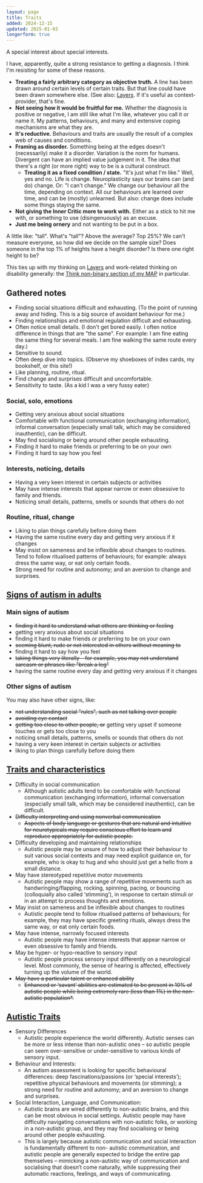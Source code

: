 ```yaml
---
layout: page
title: Traits
added: 2024-12-15
updated: 2025-01-03
longerform: true
---
```


<div class="boxout">
A special interest about special interests.
</div>

I have, apparently, quite a strong resistance to getting a diagnosis. I think I'm resisting for some of these reasons.

- **Treating a fairly arbitrary category as objective truth.** A line has been drawn around certain levels of certain traits. But that line could have been drawn somewhere else. (See also: [Layers](/thinking/layers/). If it's useful as context-provider, that's fine.
- **Not seeing how it would be fruitful for me.** Whether the diagnosis is positive or negative, I am still like what I'm like, whatever you call it or name it. My patterns, behaviours, and many and extensive coping mechanisms are what they are.
- **It's reductive.** Behaviours and traits are usually the result of a complex web of causes and conditions.
- **Framing as disorder.** Something being at the edges doesn't (necessarily) make it a disorder. Variation is the norm for humans. Divergent can have an implied value judgement in it. The idea that there's a right (or more right) way to be is a cultural construct.
    - **Treating it as a fixed condition / state.** "It's just what I'm like." Well, yes and no. Life is change. Neuroplasticity says our brains can (and do) change. Or: "I can't change." We change our behaviour all the time, depending on context. All our behaviours are learned over time, and can be (mostly) unlearned. But also: change does include some things staying the same.
- **Not giving the Inner Critic more to work with.** Either as a stick to hit me with, or something to use (disingenuously) as an excuse.
- **Just me being ornery** and not wanting to be put in a box.

A little like: "tall". What's "tall"? Above the average? Top 25%? We can't measure everyone, so how did we decide on the sample size? Does someone in the top 1% of heights have a height disorder? Is there one right height to be?

This ties up with my thinking on [Layers](/thinking/layers/) and work-related thinking on disability generally: the [Think non-binary section of my MAP](https://naga.co.za/more-accessible-products/#think-non-binary) in particular.

## Gathered notes

- Finding social situations difficult and exhausting. (To the point of running away and hiding. This is a big source of avoidant behaviour for me.)
- Finding relationships and emotional regulation difficult and exhausting.
- Often notice small details. (I don't get bored easily. I often notice difference in things that are "the same". For example: I am fine eating the same thing for several meals. I am fine walking the same route every day.)
- Sensitive to sound.
- Often deep dive into topics. (Observe my shoeboxes of index cards, my bookshelf, or this site!)
- Like planning, routine, ritual.
- Find change and surprises difficult and uncomfortable.
- Sensitivity to taste. (As a kid I was a very fussy eater)

### Social, solo, emotions

- Getting very anxious about social situations
- Comfortable with functional communication (exchanging information), informal conversation (especially small talk, which may be considered inauthentic), can be difficult.
- May find socialising or being around other people exhausting.
- Finding it hard to make friends or preferring to be on your own
- Finding it hard to say how you feel

### Interests, noticing, details

- Having a very keen interest in certain subjects or activities
- May have intense interests that appear narrow or even obsessive to family and friends.
- Noticing small details, patterns, smells or sounds that others do not

### Routine, ritual, change

- Liking to plan things carefully before doing them
- Having the same routine every day and getting very anxious if it changes
- May insist on sameness and be inflexible about changes to routines. Tend to follow ritualised patterns of behaviours; for example: always dress the same way, or eat only certain foods.
- Strong need for routine and autonomy; and an aversion to change and surprises.

## [Signs of autism in adults](https://www.nhs.uk/conditions/autism/signs/adults/)

### Main signs of autism

- ~~finding it hard to understand what others are thinking or feeling~~
- getting very anxious about social situations
- finding it hard to make friends or preferring to be on your own
- ~~seeming blunt, rude or not interested in others without meaning to~~
- finding it hard to say how you feel
- ~~taking things very literally – for example, you may not understand sarcasm or phrases like "break a leg"~~
- having the same routine every day and getting very anxious if it changes

### Other signs of autism

You may also have other signs, like:

- ~~not understanding social "rules", such as not talking over people~~
- ~~avoiding eye contact~~
- ~~getting too close to other people, or~~ getting very upset if someone touches or gets too close to you
- noticing small details, patterns, smells or sounds that others do not
- having a very keen interest in certain subjects or activities
- liking to plan things carefully before doing them

## [Traits and characteristics](https://autismnz.org.nz/traits-and-characteristics/)

- Difficulty in social communication
    - Although autistic adults tend to be comfortable with functional communication (exchanging information), informal conversation (especially small talk, which may be considered inauthentic), can be difficult.
- ~~Difficulty interpreting and using nonverbal communication~~
    - ~~Aspects of body language or gestures that are natural and intuitive for neurotypicals may require conscious effort to learn and reproduce appropriately for autistic people.~~
- Difficulty developing and maintaining relationships
    - Autistic people may be unsure of how to adjust their behaviour to suit various social contexts and may need explicit guidance on, for example, who is okay to hug and who should just get a hello from a small distance.
- May have stereotyped repetitive motor movements
    - Autistic people may show a range of repetitive movements such as handwringing/flapping, rocking, spinning, pacing, or bouncing (colloquially also called ‘stimming’), in response to certain stimuli or in an attempt to process thoughts and emotions.
- May insist on sameness and be inflexible about changes to routines
    - Autistic people tend to follow ritualised patterns of behaviours; for example, they may have specific greeting rituals, always dress the same way, or eat only certain foods.
- May have intense, narrowly focused interests
    - Autistic people may have intense interests that appear narrow or even obsessive to family and friends.
- May be hyper- or hypo-reactive to sensory input
    - Autistic people process sensory input differently on a neurological level. Most commonly, the sense of hearing is affected, effectively turning up the volume of the world.
- ~~May have a particular talent or enhanced ability~~
    - ~~Enhanced or ‘savant’ abilities are estimated to be present in 10% of autistic people while being extremely rare (less than 1%) in the non-autistic population*.~~

## [Autistic Traits](https://autismnz.org.nz/resources/autistic-traits/)

- Sensory Differences
    - Autistic people experience the world differently. Autistic senses can be more or less intense than non-autistic ones – so autistic people can seem over-sensitive or under-sensitive to various kinds of sensory input.
- Behaviour and Interests:
    - An autism assessment is looking for specific behavioural differences: deep fascinations/passions (or ‘special interests’); repetitive physical behaviours and movements (or stimming); a strong need for routine and autonomy; and an aversion to change and surprises.
- Social Interaction, Language, and Communication:
    - Autistic brains are wired differently to non-autistic brains, and this can be most obvious in social settings. Autistic people may have difficulty navigating conversations with non-autistic folks, or working in a non-autistic group, and they may find socialising or being around other people exhausting.
    - This is largely because autistic communication and social interaction is fundamentally different to non- autistic communication, and autistic people are generally expected to bridge the entire gap themselves – mimicking a non-autistic way of communication and socialising that doesn’t come naturally, while suppressing their automatic reactions, feelings, and ways of communicating.